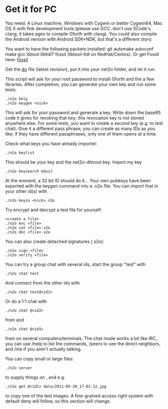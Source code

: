 Get it for PC
=============

You need: A Linux machine, Windows with Cygwin or better Cygwin64, Mac
OS X with fink development tools (please use GCC, don't use XCode's
clang, it takes ages to compile Gforth with clang).  You could also
compile the Android version with Android SDK+NDK, but that's a different story.

You want to have the following packets installed: git automake
autoconf make gcc libtool libltdl7 fossil (libtool-ltdl on
RedHat/Centos). Or get Fossil here:
[fossil](http://www.fossil-scm.org/index.html/doc/tip/www/index.wiki)

Get the [do](https://fossil.net2o.de/net2o/doc/trunk/do) file
(latest revision), put it into your net2o folder, and let it run.

This script will ask for your root password to install Gforth and the
a few libraries.  After completion, you can generate your own key and
run some tests:

    ./n2o help
    ./n2o keygen <nick>

This will ask for your password and generate a key.  Write down the
base85 code it gives for revoking that key; this revocation key is not
stored anywhere else.  For some tests, you want to create a second key
(e.g. to test chat).  Give it a different pass phrase; you can create
as many IDs as you like; if they have different passphrases, only one
of them opens at a time.

Check what keys you have already importet:

    ./n2o keylist

This should be your key and the net2o-dhtroot key.  Import my key

    ./n2o keysearch kQusJ

At the moment, a 32 bit ID should do it...  Your own pubkeys have been
exported with the keygen command into a <nick>.n2o file.  You can
import that in your other id(s) with

    ./n2o keyin <nick>.n2o

Try encrypt and decrypt a test file for yourself:

    <create a file>
    ./n2o enc <file>
    ./n2o cat <file>.v2o
    ./n2o dec <file>.v2o

You can also create detached signatures (<file>.s2o):

    ./n2o sign <file>
    ./n2o verify <file>

You can try a group chat with several ids, start the group "test" with <id1>

    ./n2o chat test

And connect from the other ids with

    ./n2o chat test@<id1>

Or do a 1:1 chat with

    ./n2o chat @<id2>

from <id1> and

    ./n2o chat @<id1>

from <id2> on several computers/terminals.  The chat mode works a bit like IRC,
you can use /help to list the commands, /peers to see the direct
neighbors, and /me <action> if you aren't actually talking.

You can copy small or large files:

    ./n2o server

to supply things on <id1>, and e.g.

    ./n2o get @<id1> data/2011-05-20_17-01-12.jpg

to copy one of the test images.  A fine-grained access right system
with default deny will follow, so this section will change.